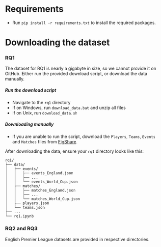 # Requirements

- Run `pip install -r requirements.txt` to install the required packages.

# Downloading the dataset

### RQ1
The dataset for RQ1 is nearly a gigabyte in size, so we cannot provide it on GitHub. Either run the provided download script, or download the data manually.

##### Run the download script
  - Navigate to the `rq1` directory
  - If on Windows, run `download_data.bat` and unzip all files
  - If on Unix, run `download_data.sh`

##### Downloading manually
- If you are unable to run the script, download the `Players`, `Teams`, `Events` and `Matches` files from [FigShare](https://figshare.com/collections/Soccer_match_event_dataset/4415000/2).

After downloading the data, ensure your `rq1` directory looks like this:
```
rq1/
├── data/
│   ├── events/
│   │   ├── events_England.json
│   │   ├── ...
│   │   └── events_World_Cup.json
│   ├── matches/
│   │   ├── matches_England.json
│   │   ├── ...
│   │   └── matches_World_Cup.json
│   ├── players.json
│   └── teams.json
├── ...
└── rq1.ipynb
```

### RQ2 and RQ3
English Premier League datasets are provided in respective directories.


